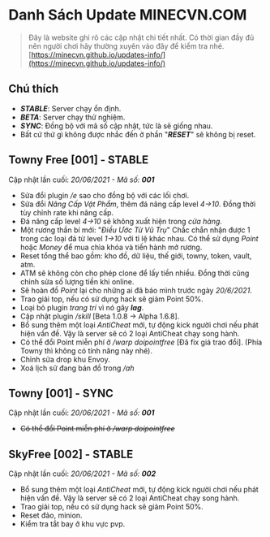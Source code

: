 
# Danh Sách Update MINECVN.COM

> Đây là website ghi rõ các cập nhật chi tiết nhất. Có thời gian đầy đủ nên người chơi hãy thường xuyên vào đây để kiểm tra nhé. 
> [https://minecvn.github.io/updates-info/](https://minecvn.github.io/updates-info/)

## Chú thích

* ***STABLE***: Server chạy ổn định.
* ***BETA***: Server chạy thử nghiệm.
* ***SYNC***: Đồng bộ với mã số cập nhật, tức là sẽ giống nhau.
* Bất cứ thứ gì không được nhắc đến ở phần "***RESET***" sẽ không bị reset.

## Towny Free [001] - STABLE
Cập nhật lần cuối: *20/06/2021 - Mã số: **001***
* Sửa đổi plugin */e* sao cho đồng bộ với các lối chơi.
* Sửa đổi *Nâng Cấp Vật Phẩm*, thêm đá nâng cấp level *4->10*.
Đồng thời tùy chỉnh rate khi nâng cấp.
* Đá nâng cấp level *4->10* sẽ không xuất hiện trong *cửa hàng*.
* Một rương thần bí mới: "*Điều Ước Từ Vũ Trụ*"
Chắc chắn nhận được 1 trong các loại đá từ level *1->10* với tỉ lệ khác nhau.
Có thể sử dụng *Point* hoặc *Money* để mua chìa khóa và tiến hành mở rương.
* Reset tổng thể bao gồm: kho đồ, dữ liệu, thế giới, towny, token, vault, atm.
* ATM sẽ không còn cho phép clone để lấy tiền nhiều. Đồng thời cũng chỉnh sửa số lượng tiền khi online.
* Sẽ hoàn đồ *Point* lại cho những ai đã báo mình trước ngày *20/6/2021*.
* Trao giải top, nếu có sử dụng hack sẽ giảm Point 50%.
* Loại bỏ plugin *trang trí* vì nó gây ***lag***.
* Cập nhật plugin */skill* [Beta 1.0.8 -> Alpha 1.6.8].
* Bổ sung thêm một loại *AntiCheat* mới, tự động kick người chơi nếu phát hiện vấn đề. Vậy là server sẽ có 2 loại AntiCheat chạy song hành.
* Có thể đổi Point miễn phí ở */warp doipointfree* [Đã fix giá trao đổi].
(Phía Towny thì không có tính năng này nhé).
* Chỉnh sửa drop khu Envoy.
* Xoá lịch sử đang bán đồ trong */ah*

## Towny [001] - SYNC
Cập nhật lần cuối: *20/06/2021 - Mã số: **001***
* ~~Có thể đổi Point miễn phí ở */warp doipointfree*~~

## SkyFree [002] - STABLE
Cập nhật lần cuối: *20/06/2021 - Mã số: **002***
* Bổ sung thêm một loại *AntiCheat* mới, tự động kick người chơi nếu phát hiện vấn đề. Vậy là server sẽ có 2 loại AntiCheat chạy song hành.
* Trao giải top, nếu có sử dụng hack sẽ giảm Point 50%.
* Reset đảo, minion.
* Kiểm tra tắt bay ở khu vực pvp.
